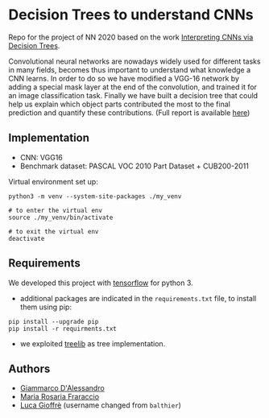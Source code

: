 # Decision Trees to understand CNNs

Repo for the project of NN 2020 based on the work [Interpreting CNNs via Decision Trees](https://arxiv.org/abs/1802.00121). 

Convolutional neural networks are nowadays widely used for different tasks in many fields, becomes thus important to understand what knowledge a CNN learns. In order to do so we have modified a VGG-16 network by adding a special mask layer at the end of the convolution, and trained it for an image classification task. Finally we have built a decision tree that could help us explain which object parts contributed the most to the final prediction and quantify these contributions. (Full report is available [here](docs/report.pdf))

## Implementation

- CNN: VGG16
- Benchmark dataset: PASCAL VOC 2010 Part Dataset + CUB200-2011

Virtual environment set up:
```
python3 -m venv --system-site-packages ./my_venv

# to enter the virtual env
source ./my_venv/bin/activate

# to exit the virtual env
deactivate                          
```

## Requirements
We developed this project with [tensorflow](https://www.tensorflow.org/) for python 3. 

- additional packages are indicated in the `requirements.txt` file, to install them using pip:
```
pip install --upgrade pip
pip install -r requirments.txt
```

- we exploited [treelib](https://github.com/caesar0301/treelib) as tree implementation.

## Authors
- [Giammarco D'Alessandro](https://github.com/giamdalessandro)
- [Maria Rosaria Fraraccio](https://gitlab.com/rooosyf)
- [Luca Gioffrè](https://github.com/lukfre) (username changed from `balthier`)
